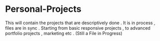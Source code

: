 # Personal-Projects
This will contain the projects that are descriptively done . It is in process , files are in sync .
Starting from basic responsive projects , to advanced portfolio projects , marketing etc .
(Still a File in Progress)
